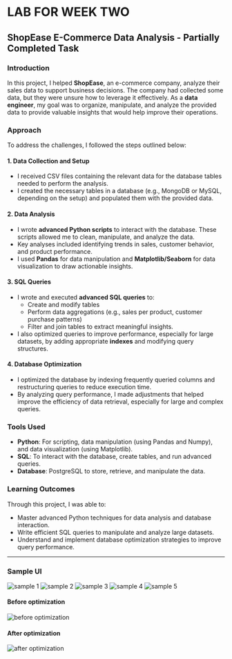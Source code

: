 # LAB FOR WEEK TWO

## ShopEase E-Commerce Data Analysis - Partially Completed Task

### Introduction

In this project, I helped **ShopEase**, an e-commerce company, analyze their sales data to support business decisions. The company had collected some data, but they were unsure how to leverage it effectively. As a **data engineer**, my goal was to organize, manipulate, and analyze the provided data to provide valuable insights that would help improve their operations.

### Approach

To address the challenges, I followed the steps outlined below:

#### 1. **Data Collection and Setup**
   - I received CSV files containing the relevant data for the database tables needed to perform the analysis.
   - I created the necessary tables in a database (e.g., MongoDB or MySQL, depending on the setup) and populated them with the provided data.

#### 2. **Data Analysis**
   - I wrote **advanced Python scripts** to interact with the database. These scripts allowed me to clean, manipulate, and analyze the data.
   - Key analyses included identifying trends in sales, customer behavior, and product performance.
   - I used **Pandas** for data manipulation and **Matplotlib/Seaborn** for data visualization to draw actionable insights.

#### 3. **SQL Queries**
   - I wrote and executed **advanced SQL queries** to:
     - Create and modify tables
     - Perform data aggregations (e.g., sales per product, customer purchase patterns)
     - Filter and join tables to extract meaningful insights.
   - I also optimized queries to improve performance, especially for large datasets, by adding appropriate **indexes** and modifying query structures.

#### 4. **Database Optimization**
   - I optimized the database by indexing frequently queried columns and restructuring queries to reduce execution time.
   - By analyzing query performance, I made adjustments that helped improve the efficiency of data retrieval, especially for large and complex queries.

### Tools Used

- **Python**: For scripting, data manipulation (using Pandas and Numpy), and data visualization (using Matplotlib).
- **SQL**: To interact with the database, create tables, and run advanced queries.
- **Database**: PostgreSQL to store, retrieve, and manipulate the data.

### Learning Outcomes

Through this project, I was able to:
- Master advanced Python techniques for data analysis and database interaction.
- Write efficient SQL queries to manipulate and analyze large datasets.
- Understand and implement database optimization strategies to improve query performance.



---

### Sample UI

<!-- Add images from UI folder -->
![sample 1](UI/clean_data_snapshot.png)
![sample 2](UI/connect_df_to_postgres.png)
![sample 3](UI/connect_df_to_postgres_fn.png)
![sample 4](UI/querying_from_db.png)
![sample 5](UI/sample_data_from_shop_ease_db.png)

#### Before optimization
![before optimization](UI/before_optimization.png)

#### After optimization
![after optimization](UI/after_optimization.png)

